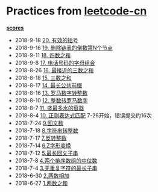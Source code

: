 # Practices from [leetcode-cn](https://leetcode-cn.com/)

**[scores](./scores.xlsx)**

* 2018-9-18 [20. 有效的括号](./problems/valid-parentheses.md)
* 2018-9-16 [19. 删除链表的倒数第N个节点](./problems/remove-nth-node-from-end-of-list.md)
* 2018-9-11 [18. 四数之和](./problems/four-sum.md)
* 2018-9-8 [17. 电话号码的字母组合](./problems/letter-combinations-of-a-phone-number.md)
* 2018-8-26 [16. 最接近的三数之和](./problems/three-sum-closest.md)
* 2018-8-18 [15. 三数之和](./problems/three-sum.md)
* 2018-8-17 [14. 最长公共前缀](./problems/longest-common-prefix.md)
* 2018-8-16 [13. 罗马数字转整数](./problems/roman-to-integer.md)
* 2018-8-10 [12. 整数转罗马数字](./problems/integer-to-roman.md)
* 2018-8-7 [11. 盛最多水的容器](./problems/container-with-most-water.md)
* 2018-8-4 [10. 正则表达式匹配](./problems/regular-expression-matching.md) 7-26开始，错误提交约16次
* 2018-7-24 [9.回文数](./problems/palindrome-number.md)
* 2018-7-18 [8.字符串转整数](./problems/string-to-integer-atoi.md)
* 2018-7-17 [7.反转整数](./problems/reverse-integer.md)
* 2018-7-14 [6.Z字形变换](./problems/zigzag-conversion.md)
* 2018-7-12 [5.最长回文子串](./problems/longest-palindromic-substring.md)
* 2018-7-8 [4.两个排序数组的中位数](./problems/median-of-two-sorted-arrays.md)
* 2018-7-4 [3.无重复字符的最长子串](./problems/longest-substring-without-repeating-characters.md)
* 2018-6-30 [2.两数相加](./problems/addtwonumbers.md)
* 2018-6-27 [1.两数之和](./problems/twosum.md)
